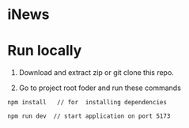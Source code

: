 # iNews

# Run locally

1. Download and extract zip or git clone this repo.

2. Go to project root foder and run these commands

```
npm install   // for  installing dependencies

npm run dev  // start application on port 5173

```
